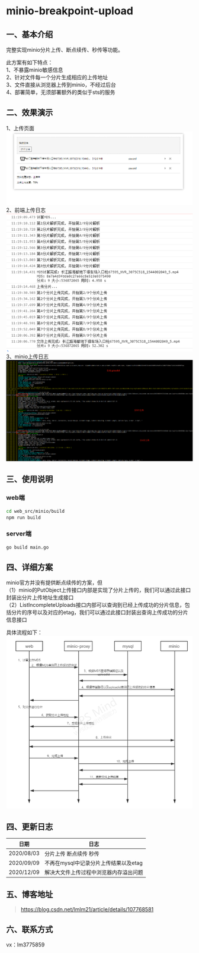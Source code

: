 # minio-breakpoint-upload
## 一、基本介绍  
完整实现minio分片上传、断点续传、秒传等功能。  

此方案有如下特点：  
1、不暴露minio敏感信息  
2、针对文件每一个分片生成相应的上传地址  
3、文件直接从浏览器上传到minio，不经过后台  
4、部署简单，无须部署额外的类似于sts的服务  

## 二、效果演示  
1、上传页面  
![avatar](doc/%E4%B8%8A%E4%BC%A0%E9%A1%B5%E9%9D%A2.png)  
2、前端上传日志  
![avatar](doc/%E4%B8%8A%E4%BC%A0%E6%97%A5%E5%BF%97.png)  
3、minio上传日志  
![avatar](doc/minio%E4%B8%8A%E4%BC%A0%E6%97%A5%E5%BF%97.png)  

## 三、使用说明  
### web端  
```bash
cd web_src/minio/build
npm run build
```

### server端
```bash
go build main.go
```

## 四、详细方案  
minio官方并没有提供断点续传的方案，但  
（1）minio的PutObject上传接口内部是实现了分片上传的，我们可以通过此接口封装出分片上传地址生成接口  
（2）ListIncompleteUploads接口内部可以查询到已经上传成功的分片信息，包括分片的序号以及对应的etag，我们可以通过此接口封装出查询上传成功的分片信息接口  

具体流程如下：  
![avatar](doc/%E6%96%B0%E6%96%B9%E6%A1%88%EF%BC%882020.09.09%EF%BC%89.png)


## 四、更新日志  
|  日期   | 日志  |
|  :---:  | --- |
|2020/08/03| 分片上传 断点续传 秒传 |
|2020/09/09| 不再在mysql中记录分片上传结果以及etag |
|2020/12/09| 解决大文件上传过程中浏览器内存溢出问题 |

## 五、博客地址  
> https://blog.csdn.net/lmlm21/article/details/107768581  

## 六、联系方式  
vx：lm3775859
